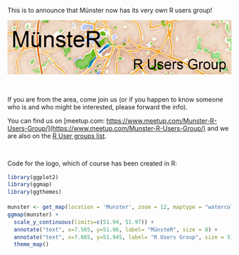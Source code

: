 This is to announce that Münster now has its very own R users group!

![](map.png)

<br>

If you are from the area, come join us (or if you happen to know someone who is and who might be interested, please forward the info).

You can find us on [meetup.com: https://www.meetup.com/Munster-R-Users-Group/](https://www.meetup.com/Munster-R-Users-Group/) and we are also on the [R User groups list](https://jumpingrivers.github.io/meetingsR/r-user-groups.html).

<br>

Code for the logo, which of course has been created in R:

``` r
library(ggplot2)
library(ggmap)
library(ggthemes)

munster <- get_map(location = 'Munster', zoom = 12, maptype = "watercolor")
ggmap(munster) +
  scale_y_continuous(limits=c(51.94, 51.97)) +
  annotate("text", x=7.565, y=51.96, label= "MünsteR", size = 8) +
  annotate("text", x=7.685, y=51.945, label= "R Users Group", size = 5) +
  theme_map()
```

